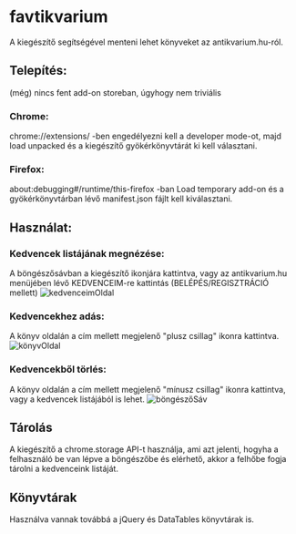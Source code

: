 # favtikvarium
A kiegészítő segítségével menteni lehet könyveket az antikvarium.hu-ról.

## Telepítés: 
(még) nincs fent add-on storeban, úgyhogy nem triviális
### Chrome: 
chrome://extensions/ -ben engedélyezni kell a developer mode-ot, majd load unpacked és a kiegészítő gyökérkönyvtárát ki kell választani.
### Firefox: 
about:debugging#/runtime/this-firefox -ban Load temporary add-on és a gyökérkönyvtárban lévő manifest.json fájlt kell kiválasztani.

## Használat:
### Kedvencek listájának megnézése: 
A böngészősávban a kiegészítő ikonjára kattintva, vagy az antikvarium.hu menüjében lévő KEDVENCEIM-re kattintás (BELÉPÉS/REGISZTRÁCIÓ mellett)
![kedvenceimOldal](https://github.com/thatumi/favtikvarium/assets/49487499/b53011db-000e-4c04-ba72-de81ca43733d)

### Kedvencekhez adás: 
A könyv oldalán a cím mellett megjelenő "plusz csillag" ikonra kattintva.
![könyvOldal](https://github.com/thatumi/favtikvarium/assets/49487499/6598c167-7125-4ac7-9b57-4da57a0a3fab)
### Kedvencekből törlés: 
A könyv oldalán a cím mellett megjelenő "mínusz csillag" ikonra kattintva, vagy a kedvencek listájából is lehet.
![böngészőSáv](https://github.com/thatumi/favtikvarium/assets/49487499/d2609e50-7926-44ed-a0a2-562a570dbff3)

## Tárolás
A kiegészítő a chrome.storage API-t használja, ami azt jelenti, hogyha a felhasználó be van lépve a böngészőbe és elérhető, akkor a felhőbe fogja tárolni a kedvenceink listáját.

## Könyvtárak
Használva vannak továbbá a jQuery és DataTables könyvtárak is.


